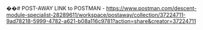 ��#   P O S T - A W A Y 
 
 LINK to POSTMAN - https://www.postman.com/descent-module-specialist-28289611/workspace/postaway/collection/37224711-9ad78218-5999-4782-a621-b08a116c9781?action=share&creator=37224711
